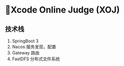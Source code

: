 # 🚀Xcode Online Judge (XOJ)

## 技术栈
1. SpringBoot 3
2. Nacos 服务发现，配置
3. Gateway 路由
4. FastDFS 分布式文件系统